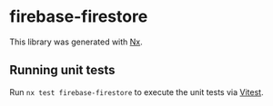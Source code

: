 # firebase-firestore

This library was generated with [Nx](https://nx.dev).

## Running unit tests

Run `nx test firebase-firestore` to execute the unit tests via [Vitest](https://vitest.dev/).
